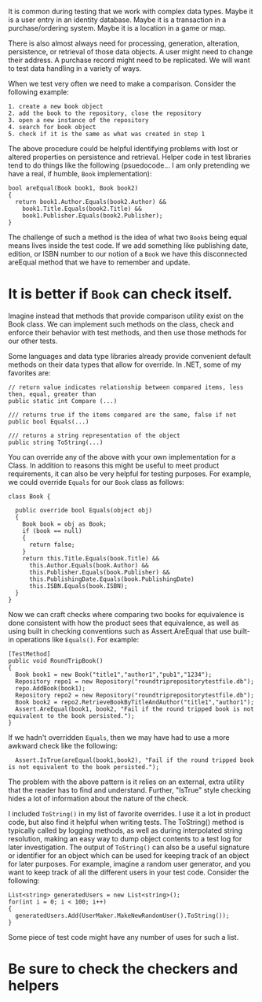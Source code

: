 It is common during testing that we work with complex data types.
Maybe it is a user entry in an identity database. Maybe it is
a transaction in a purchase/ordering system. Maybe it is a location
in a game or map.

There is also almost always need for processing, generation, alteration,
persistence, or retrieval of those data objects. A user might need to
change their address. A purchase record might need to be replicated. We will
want to test data handling in a variety of ways.

When we test very often we need to make a comparison. Consider the following example:

```
1. create a new book object
2. add the book to the repository, close the repository
3. open a new instance of the repository
4. search for book object
5. check if it is the same as what was created in step 1
```

The above procedure could be helpful identifying problems
with lost or altered properties on persistence and retrieval.
Helper code in test libraries tend to do things like the following (psuedocode...
I am only pretending we have a real, if humble, `Book` implementation):

```
bool areEqual(Book book1, Book book2)
{
  return book1.Author.Equals(book2.Author) &&
    book1.Title.Equals(book2.Title) &&
    book1.Publisher.Equals(book2.Publisher);
}
```

The challenge of such a method is the idea of what two `Book`s being
equal means lives inside the test code. If we add something like
publishing date, edition, or ISBN number to our notion of a `Book`
we have this disconnected areEqual method that we have to remember
and update.

It is better if `Book` can check itself.
============================================
Imagine instead that methods that provide comparison utility exist on the
Book class. We can implement such methods on the class, check and enforce
their behavior with test methods, and then use those methods for our
other tests.

Some languages and data type libraries already provide convenient default methods
on their data types that allow for override. In .NET, some of my favorites are:
```
// return value indicates relationship between compared items, less then, equal, greater than
public static int Compare (...)

/// returns true if the items compared are the same, false if not
public bool Equals(...)

/// returns a string representation of the object
public string ToString(...)
```
You can override any of the above with your own implementation for a Class. In
addition to reasons this might be useful to meet product requirements, it
can also be very helpful for testing purposes. For example, we could override
`Equals` for our `Book` class as follows:
```
class Book {

  public override bool Equals(object obj)
  {
    Book book = obj as Book;
    if (book == null)
    {
      return false;
    }
    return this.Title.Equals(book.Title) &&
      this.Author.Equals(book.Author) &&
      this.Publisher.Equals(book.Publisher) &&
      this.PublishingDate.Equals(book.PublishingDate)
      this.ISBN.Equals(book.ISBN);
  }
}
```
Now we can craft checks where comparing two books for equivalence is done consistent
with how the product sees that equivalence, as well as using built in checking
conventions such as Assert.AreEqual that use built-in operations like `Equals()`. For example:
```
[TestMethod]
public void RoundTripBook()
{
  Book book1 = new Book("title1","author1","pub1","1234");
  Repository repo1 = new Repository("roundtriprepositorytestfile.db");
  repo.AddBook(book1);
  Repository repo2 = new Repository("roundtriprepositorytestfile.db");
  Book book2 = repo2.RetrieveBookByTitleAndAuthor("title1","author1");
  Assert.AreEqual(book1, book2, "Fail if the round tripped book is not equivalent to the book persisted.");
}
```
If we hadn't overridden `Equals`, then we may have had to use a more awkward check like the following:
```
  Assert.IsTrue(areEqual(book1,book2), "Fail if the round tripped book is not equivalent to the book persisted.");

```
The problem with the above pattern is it relies on an external, extra utility
that the reader has to find and understand. Further, "IsTrue" style checking hides a lot of
information about the nature of the check.

I included `ToString()` in my list of favorite overrides. I use it a lot in
product code, but also find it helpful when writing tests. The ToString() method
is typically called by logging methods, as well as during interpolated string
resolution, making an easy way to dump object contents to a test log for later
investigation. The output of `ToString()` can also be a useful signature or identifier
for an object which can be used for keeping track of an object for later purposes.
For example, imagine a random user generator, and you want to keep track of all the
different users in your test code. Consider the following:
```
List<string> generatedUsers = new List<string>();
for(int i = 0; i < 100; i++)
{
  generatedUsers.Add(UserMaker.MakeNewRandomUser().ToString());
}
```
Some piece of test code might have any number of uses for such a list.

Be sure to check the checkers and helpers
====================================================
